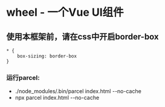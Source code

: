 # wheel - 一个Vue UI组件
## 使用本框架前，请在css中开启border-box
```
* {
    box-sizing: border-box
}
```
### 运行parcel:
* ./node_modules/.bin/parcel index.html --no-cache
* npx parcel index.html --no-cache

